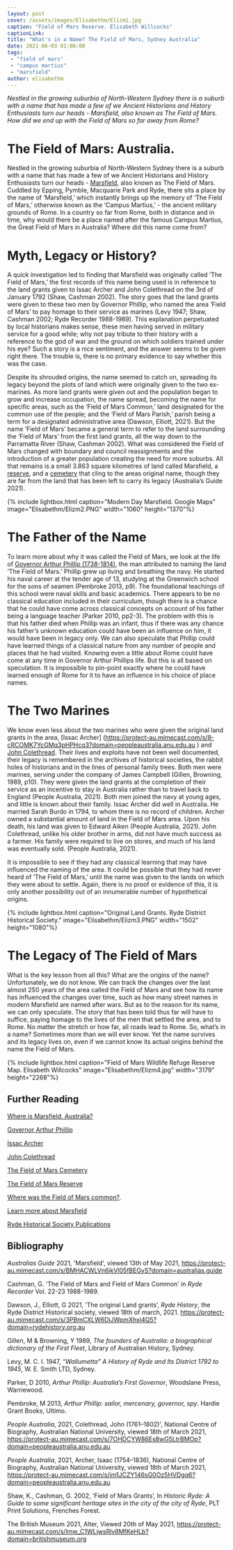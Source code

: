 ```yaml
---
layout: post
cover: /assets/images/Elisabethm/Elizm1.jpg
caption: "Field of Mars Reserve. Elisabeth Willcocks"
captionLink:
title: "What's in a Name? The Field of Mars, Sydney Australia"
date: 2021-06-03 01:00:00
tags:
 - "field of mars"
 - "campus martius"
 - "marsfield"
author: elisabethm
---
```

_Nestled in the growing suburbia of North-Western Sydney there is a suburb with a name that has made a few of we Ancient Historians and History Enthusiasts turn our heads -  Marsfield, also known as The Field of Mars. How did we end up with the Field of Mars so far away from Rome?_

# The Field of Mars: Australia.

Nestled in the growing suburbia of North-Western Sydney there is a suburb with a name that has made a few of we Ancient Historians and History Enthusiasts turn our heads -  [Marsfield](https://protect-au.mimecast.com/s/8YdlCK1DOrCJ63L2hMj15N?domain=google.com.au
), also known as The Field of Mars. Cuddled by Epping, Pymble, Macquarie Park and Ryde, there sits a place by the name of ‘Marsfield,’ which instantly brings up the memory of ‘The Field of Mars,’ otherwise known as the ‘Campus Martius,’ - the ancient military grounds of Rome. In a country so far from Rome, both in distance and in time, why would there be a place named after the famous Campus Martius, the Great Field of Mars in Australia? Where did this name come from?


# Myth, Legacy or History?

A quick investigation led to finding that Marsfield was originally called ‘The Field of Mars,’ the first records of this name being used is in reference to the land grants given to Issac Archer and John Colethread on the 3rd of January 1792 (Shaw, Cashman 2002). The story goes that the land grants were given to these two men by Governor Phillip, who named the area ‘Field of Mars’ to pay homage to their service as marines (Levy 1947; Shaw, Cashman 2002; Ryde Recorder 1988-1989). This explanation perpetuated by local historians makes sense, these men having served in military service for a good while; why not pay tribute to their history with a reference to the god of war and the ground on which soldiers trained under his eye? Such a story is a nice sentiment, and the answer seems to be given right there. The trouble is, there is no primary evidence to say whether this was the case.

Despite its shrouded origins, the name seemed to catch on, spreading its legacy beyond the plots of land which were originally given to the two ex-marines. As more land grants were given out and the population began to grow and increase occupation, the name spread, becoming the name for specific areas, such as the ‘Field of Mars Common,’ land designated for the common use of the people; and the ‘Field of Mars Parish,’ parish being a term for a designated administrative area (Dawson, Elliott, 2021). But the name ‘Field of Mars’ became a general term to refer to the land surrounding the ‘Field of Mars’ from the first land grants, all the way down to the Parramatta River (Shaw, Cashman 2002). What was considered the Field of Mars changed with boundary and council reassignments and the introduction of a greater population creating the need for more suburbs. All that remains is a small 3.863 square kilometres of land called Marsfield, a [reserve](https://protect-au.mimecast.com/s/MfIXCL7Eg9fv7ELRHquQ4P?domain=ryde.nsw.gov.au), and a [cemetery](https://protect-au.mimecast.com/s/BmnXCMwGj8Cl7EjqFJQazR?domain=nmclm.com.au) that cling to the areas original name, though they are far from the land that has been left to carry its legacy (Australia’s Guide 2021).

{% include lightbox.html
caption="Modern Day Marsfield. Google Maps"
image="Elisabethm/Elizm2.PNG"
width="1060"
height="1370"%}

# The Father of the Name

To learn more about why it was called the Field of Mars, we look at the life of [Governor Arthur Phillip (1738-1814)](https://protect-au.mimecast.com/s/BXjzCNLJxkiRzvo0fRS1y8?domain=parliament.nsw.gov.au
), the man attributed to naming the land ‘The Field of Mars.’ Phillip grew up living and breathing the navy. He started his naval career at the tender age of 13, studying at the Greenwich school for the sons of seamen (Pembroke 2013, p9). The foundational teachings of this school were naval skills and basic academics. There appears to be no classical education included in their curriculum, though there is a chance that he could have come across classical concepts on account of his father being a language teacher (Parker 2010, pp2-3). The problem with this is that his father died when Phillip was an infant, thus if there was any chance his father’s unknown education could have been an influence on him, it would have been in legacy only. We can also speculate that Phillip could have learned things of a classical nature from any number of people and places that he had visited. Knowing even a little about Rome could have come at any time in Governor Arthur Phillips life. But this is all based on speculation. It is impossible to pin-point exactly where he could have learned enough of Rome for it to have an influence in his choice of place names.


# The Two Marines

We know even less about the two marines who were given the original land grants in the area, [Issac Archer] (https://protect-au.mimecast.com/s/8-cRCOMK7YcGMq3pHPHcq3?domain=peopleaustralia.anu.edu.au
) and [John Colethread](https://protect-au.mimecast.com/s/yAQaCP7L1NflPyQKFrbTvq?domain=peopleaustralia.anu.edu.au
). Their lives and exploits have not been well documented, their legacy is remembered in the archives of historical societies, the rabbit holes of historians and in the lines of personal family trees. Both men were marines, serving under the company of James Campbell (Gillen, Browning, 1989, p10). They were given the land grants at the completion of their service as an incentive to stay in Australia rather than to travel back to England (People Australia, 2021). Both men joined the navy at young ages, and little is known about their family. Issac Archer did well in Australia. He married Sarah Burdo in 1794, to whom there is no record of children. Archer owned a substantial amount of land in the Field of Mars area. Upon his death, his land was given to Edward Aiken (People Australia, 2021). John Colethread, unlike his older brother in arms, did not have much success as a farmer. His family were required to live on stores, and much of his land was eventually sold. (People Australia, 2021).

It is impossible to see if they had any classical learning that may have influenced the naming of the area. It could be possible that they had never heard of ‘The Field of Mars,’ until the name was given to the lands on which they were about to settle. Again, there is no proof or evidence of this, it is only another possibility out of an innumerable number of hypothetical origins.

{% include lightbox.html
caption="Original Land Grants. Ryde District Historical Society."
image="Elisabethm/Elizm3.PNG"
width="1502"
height="1080"%}

# The Legacy of The Field of Mars

What is the key lesson from all this? What are the origins of the name? Unfortunately, we do not know. We can track the changes over the last almost 250 years of the area called the Field of Mars and see how its name has influenced the changes over time, such as how many street names in modern Marsfield are named after wars. But as to the reason for its name, we can only speculate. The story that has been told thus far will have to suffice, paying homage to the lives of the men that settled the area, and to Rome. No matter the stretch or how far, all roads lead to Rome. So, what’s in a name? Sometimes more than we will ever know. Yet the name survives and its legacy lives on, even if we cannot know its actual origins behind the name the Field of Mars.

{% include lightbox.html
caption="Field of Mars Wildlife Refuge Reserve Map. Elisabeth Willcocks"
image="Elisabethm/Elizm4.jpg"
width="3179"
height="2268"%}

## Further Reading

[Where is Marsfield, Australia?](https://protect-au.mimecast.com/s/8YdlCK1DOrCJ63L2hMj15N?domain=google.com.au)

[Governor Arthur Phillip](https://protect-au.mimecast.com/s/BXjzCNLJxkiRzvo0fRS1y8?domain=parliament.nsw.gov.au)

[Issac Archer](https://protect-au.mimecast.com/s/8-cRCOMK7YcGMq3pHPHcq3?domain=peopleaustralia.anu.edu.au)

[John Colethread](https://protect-au.mimecast.com/s/yAQaCP7L1NflPyQKFrbTvq?domain=peopleaustralia.anu.edu.au)

[The Field of Mars Cemetery](https://protect-au.mimecast.com/s/BmnXCMwGj8Cl7EjqFJQazR?domain=nmclm.com.au/)

[The Field of Mars Reserve](https://protect-au.mimecast.com/s/MfIXCL7Eg9fv7ELRHquQ4P?domain=ryde.nsw.gov.au)

[Where was the Field of Mars common?](https://protect-au.mimecast.com/s/50KgCQnM1WfxYz7ki9Bz27?domain=dictionaryofsydney.org).

[Learn more about Marsfield](https://protect-au.mimecast.com/s/mvvgCRONg6sVx7NvS0DXgu?domain=dictionaryofsydney.org)

[Ryde Historical Society Publications](https://protect-au.mimecast.com/s/80MxCVARmOHvYOMxHrJGGJ?domain=rydehistory.org.au)

## Bibliography

_Australias Guide_ 2021, 'Marsfield', viewed 13th of May 2021, <https://protect-au.mimecast.com/s/BMHACWLVn6ikVl05fBEGyS?domain=australias.guide>

Cashman, G. 'The Field of Mars and Field of Mars Common' in _Ryde Recorder_ Vol. 22-23 1988-1989.

Dawson, J., Elliott, G 2021, ‘The original Land grants’, _Ryde History_, the Ryde District Historical society, viewed 18th of march, 2021. <https://protect-au.mimecast.com/s/3PBmCXLW6DiJWpmXhxi4Q5?domain=rydehistory.org.au>

Gillen, M & Browning, Y 1989, _The founders of Australia: a biographical dictionary of the First Fleet_, Library of Australian History, Sydney.

Levy, M. C. I. 1947, _“Wallumetta” A History of Ryde and Its District 1792 to 1945_, W. E. Smith LTD, Sydney.

Parker, D 2010, _Arthur Phillip: Australia’s First Governor_, Woodslane Press, Warriewood.

Pembroke, M 2013, _Arthur Phillip: sailor, mercenary, governor, spy_. Hardie Grant Books, Ultimo.

_People Australia_, 2021, Colethread, John (1761–1802)', National Centre of Biography, Australian National University, viewed 18th of March 2021, <https://protect-au.mimecast.com/s/7OHDCYW86Es8wG5LtrBMOp?domain=peopleaustralia.anu.edu.au>

_People Australia_, 2021, Archer, Isaac (1754–1836), National Centre of Biography, Australian National University, viewed 18th of March 2021, <https://protect-au.mimecast.com/s/jm1JCZY146sG0Oz5HVDgq6?domain=peopleaustralia.anu.edu.au>

Shaw, K., Cashman, G. 2002, ‘Field of Mars Grants’, In _Historic Ryde: A Guide to some significant heritage sites in the city of the city of Ryde_, PLT Print Solutions, Frenches Forest.

The British Museum 2021, Alter, Viewed 20th of May 2021, <https://protect-au.mimecast.com/s/lmw_C1WLjwsRlv8MfKeHLb?domain=britishmuseum.org>
